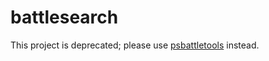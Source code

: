 # battlesearch
This project is deprecated; please use [psbattletools](https://crates.io/crates/psbattletools) instead.
